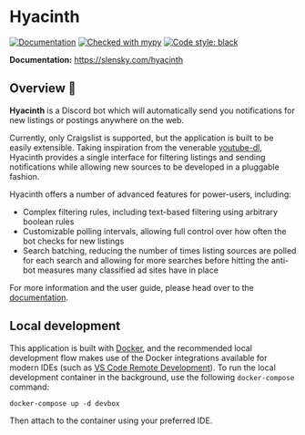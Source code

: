 # Hyacinth

[![Documentation](https://img.shields.io/github/workflow/status/stephanlensky/hyacinth/docs?label=docs)](https://slensky.com/hyacinth)
[![Checked with mypy](https://img.shields.io/badge/mypy-checked-blue.svg)](http://mypy-lang.org/)
[![Code style: black](https://img.shields.io/badge/code%20style-black-000000.svg)](https://github.com/psf/black)


**Documentation:** https://slensky.com/hyacinth

## Overview 🦜

**Hyacinth** is a Discord bot which will automatically send you notifications for new listings or postings anywhere on the web.

Currently, only Craigslist is supported, but the application is built to be easily extensible. Taking inspiration from the venerable [youtube-dl](https://youtube-dl.org/), Hyacinth provides a single interface for filtering listings and sending notifications while allowing new sources to be developed in a pluggable fashion.

Hyacinth offers a number of advanced features for power-users, including:

- Complex filtering rules, including text-based filtering using arbitrary boolean rules
- Customizable polling intervals, allowing full control over how often the bot checks for new listings
- Search batching, reducing the number of times listing sources are polled for each search and allowing for more searches before hitting the anti-bot measures many classified ad sites have in place

For more information and the user guide, please head over to the [documentation](https://slensky.com/hyacinth/).

## Local development

This application is built with [Docker](https://www.docker.com/), and the recommended local development flow makes use of the Docker integrations available for modern IDEs (such as [VS Code Remote Development](https://code.visualstudio.com/docs/remote/remote-overview)). To run the local development container in the background, use the following `docker-compose` command:

```
docker-compose up -d devbox
```

Then attach to the container using your preferred IDE.
